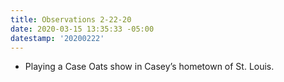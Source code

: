 ```yaml
---
title: Observations 2-22-20
date: 2020-03-15 13:35:33 -05:00
datestamp: '20200222'
---
```


- Playing a Case Oats show in Casey’s hometown of St. Louis.